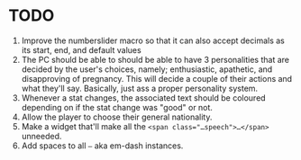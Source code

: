 # TODO

1. Improve the numberslider macro so that it can also accept decimals as its start, end, and default values
2. The PC should be able to should be able to have 3 personalities that are decided by the user's choices, namely; enthusiastic, apathetic, and disapproving of pregnancy. This will decide a couple of their actions and what they'll say. Basically, just ass a proper personality system.
3. Whenever a stat changes, the associated text should be coloured depending on if the stat change was "good" or not.
4. Allow the player to choose their general nationality.
5. Make a widget that'll make all the `<span class="…speech">…</span>` unneeded.
6. Add spaces to all `—` aka em-dash instances.